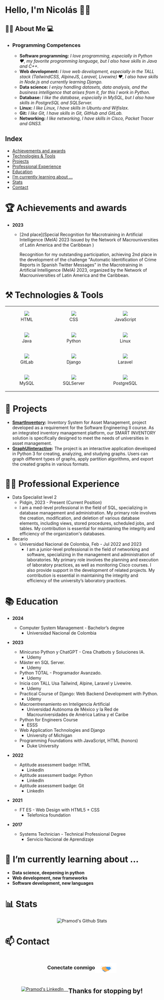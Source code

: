 # Hello, I'm Nicolás 👋🏼

## 🙋‍♂️ About Me :computer:
- ### **Programming Competences**
  <img height="200" style="float: right; vertical-align: middle;" src="https://cdn.dribbble.com/users/2131993/screenshots/4948736/media/45dceb640723d72436c427add7966cf8.gif" alt=""/>

    - <b>Software programming:</b> <em> I love programming, especially in Python ❤️, my favorite programming language, but I also have skills in Java and C++. </em>
    - <b>Web development:</b> <em> I love web development, especially in the TALL stack (TailwindCSS, AlpineJS, Laravel, Livewire) ❤️, I also have skills in Node.js and currently learning Django. </em>
    - <b>Data science:</b> <em> I enjoy handling datasets, data analysis, and the business intelligence that arises from it, for this I work in Python. </em>
    - <b>Database:</b> <em> I like the database, especially in MySQL, but I also have skills in PostgreSQL and SQLServer. </em>
    - <b>Linux:</b> <em> I like Linux, I have skills in Ubuntu and Wifislax. </em>
    - <b>Git:</b> <em> I like Git, I have skills in Git, GitHub and GitLab. </em>
    - <b>Networking:</b> <em> I like networking, I have skills in Cisco, Packet Tracer and GNS3. </em>

## Index
- [Achievements and awards](#-achievements-and-awards)
- [Technologies & Tools](#-technologies--tools)
- [Projects](#-projects)
- [Professional Experience](#-professional-experience)
- [Education](#-education)
- [I’m currently learning about ...](#-im-currently-learning-about-)
- [Stats](#-stats)
- [Contact](#-contact)

# 🏆 Achievements and awards

* **2023**
    * [2nd place](Special Recognition for Macrotraining in Artificial Intelligence (MeIA) 2023
      Issued by the Network of Macrouniversities of Latin America and the Caribbean )

      Recognition for my outstanding participation, achieving 2nd place in the development of the challenge "Automatic Identification of Crime Reports in Spanish Twitter Messages" in the Macrotraining in Artificial Intelligence (MeIA) 2023, organized by the Network of Macrouniversities of Latin America and the Caribbean.

# ⚒️ Technologies & Tools

|                                                                                                                         |                                                                                                                                               |                                                                                                                            |                                                                                                                                |
|:-----------------------------------------------------------------------------------------------------------------------:|:---------------------------------------------------------------------------------------------------------------------------------------------:|:--------------------------------------------------------------------------------------------------------------------------:|:------------------------------------------------------------------------------------------------------------------------------:|
|  <figure><img src="https://www.svgrepo.com/show/452228/html-5.svg" width="100"/><figcaption>HTML</figcaption></figure>  |              <figure><img src="https://www.svgrepo.com/show/452185/css-3.svg" width="100"/><figcaption>CSS</figcaption></figure>              |  <figure><img src="https://www.svgrepo.com/show/452045/js.svg" width="100"/><figcaption>JavaScript</figcaption></figure>   |       <figure><img src="https://www.svgrepo.com/show/373969/php2.svg" width="100"/><figcaption>PHP</figcaption></figure>       |
|   <figure><img src="https://www.svgrepo.com/show/452234/java.svg" width="100"/><figcaption>Java</figcaption></figure>   |            <figure><img src="https://www.svgrepo.com/show/374016/python.svg" width="100"/><figcaption>Python</figcaption></figure>            |   <figure><img src="https://www.svgrepo.com/show/448236/linux.svg" width="100"/><figcaption>Linux</figcaption></figure>    |    <figure><img src="https://www.svgrepo.com/show/448225/github.svg" width="100"/><figcaption>GitHub</figcaption></figure>     |
| <figure><img src="https://www.svgrepo.com/show/448226/gitlab.svg" width="100"/><figcaption>GitLab</figcaption></figure> |            <figure><img src="https://www.svgrepo.com/show/373554/django.svg" width="100"/><figcaption>Django</figcaption></figure>            | <figure><img src="https://www.svgrepo.com/show/353985/laravel.svg" width="100"/><figcaption>Laravel</figcaption></figure>  | <figure><img src="https://www.svgrepo.com/show/374118/tailwind.svg" width="100"/><figcaption>TailwindCSS</figcaption></figure> |
|  <figure><img src="https://www.svgrepo.com/show/373848/mysql.svg" width="100"/><figcaption>MySQL</figcaption></figure>  | <figure><img src="https://www.svgrepo.com/show/303229/microsoft-sql-server-logo.svg" width="100"/><figcaption>SQLServer</figcaption></figure> | <figure><img src="https://www.svgrepo.com/show/373965/pgsql.svg" width="100"/><figcaption>PostgreSQL</figcaption></figure> |                                                            <figure>                                                            |


# 📁 Projects

* **[SmartInventory](https://github.com/Werffios/SmartInventory):** Inventory System for Asset Management, project developed as a requirement for the Software Engineering II course. As an integrated inventory management platform, our SMART INVENTORY solution is specifically designed to meet the needs of universities in asset management.
* **[GraphUIinteractive](https://github.com/Werffios/GraphUIinteractive):** The project is an interactive application developed in Python 3 for creating, analyzing, and studying graphs. Users can graph different types of graphs, apply partition algorithms, and export the created graphs in various formats.

# 👨‍💻 Professional Experience

* Data Specialist level 2
    * Pidgin, 2023 - Present (Current Position)
    * I am a med-level professional in the field of SQL, specializing in database management and administration. My primary role involves the creation, modification, and deletion of various database elements, including views, stored procedures, scheduled jobs, and tables. My contribution is essential for maintaining the integrity and efficiency of the organization's databases.
* Becario
    * Universidad Nacional de Colombia, Feb - Jul 2022 and 2023
        * I am a junior-level professional in the field of networking and software, specializing in the management and administration of laboratories. My primary role involves the planning and execution of laboratory practices, as well as monitoring Cisco courses. I also provide support in the development of related projects. My contribution is essential in maintaining the integrity and efficiency of the university’s laboratory practices.


# 📚 Education

* **2024** 
    * Computer System Management - Bachelor’s degree
        * Universidad Nacional de Colombia

* **2023**
    * Minicurso Python y ChatGPT - Crea Chatbots y Soluciones IA.
        * Udemy
    * Máster en SQL Server.
        * Udemy
    * Python TOTAL - Programador Avanzado.
        * Udemy
    * Inicia con TALL Usa Tailwind, Alpine, Laravel y Livewire.
        * Udemy
    * Practical Course of Django: Web Backend Development with Python.
        * Udemy
    * Macroentrenamiento en Inteligencia Artificial
        * Universidad Autónoma de México y
          la Red de Macrouniversidades de América Latina
          y el Caribe
    * Python for Engineers Course
        * ESSS
    * Web Application Technologies and Django
        * University of Michigan
    * Programming Foundations with JavaScript, HTML (honors)
        * Duke University

* **2022**
    * Aptitude assessment badge: HTML
        * LinkedIn
    * Aptitude assessment badge: Python
        * LinkedIn
    * Aptitude assessment badge: Git
        * LinkedIn

* **2021**
    * FT ES - Web Design with HTML5 + CSS
        * Telefonica foundation

* **2017**
    * Systems Technician - Technical Professional Degree
        * Servicio Nacional de Aprendizaje

# 🌱 I’m currently learning about ...
- **Data science, deepening in python**
- **Web development, new frameworks**
- **Software development, new languages**

# 📊 Stats
<div style="display: flex; justify-content: center; align-items: center;">
  <img src="https://github-readme-stats.vercel.app/api?username=werffios&&show_icons=true&theme=radical" alt="Pramod's Github Stats">
</div>

# 📫 Contact

<div style="display: flex; justify-content: center; align-items: center;">
  <h3>Conectate conmigo<img style="vertical-align: middle;" src="https://github.com/Werffios/NicolasSuarez/blob/109b2341f88f0ae92b137f9f5e5b636d28f8136d/Assets/Handshake.gif" height="33px" alt=""/></h3> 
</div>
<div style="display: flex; justify-content: center; align-items: center;">
	<a href="https://www.linkedin.com/in/nicolassuarezrodriguez/" target="blank">
		<img alt="Pramod's LinkedIn" width="50px" src="https://www.vectorlogo.zone/logos/linkedin/linkedin-icon.svg" />    
	</a>
		<h2> Thanks for stopping by! </h2>
	<br/>
</div>

<!-- <p align="center"><img alt="Profile Hits" src="https://hits.seeyoufarm.com/api/count/incr/badge.svg?url=https%3A%2F%2Fgithub.com%2Fwerffios%2F" /></p> -->
